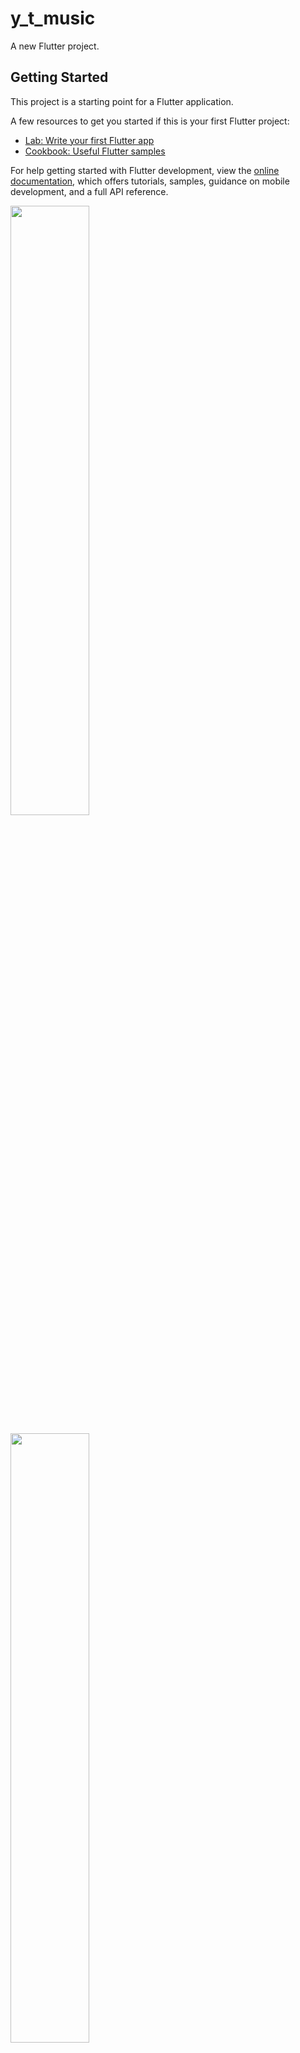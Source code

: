 # y_t_music

A new Flutter project.

## Getting Started

This project is a starting point for a Flutter application.

A few resources to get you started if this is your first Flutter project:

- [Lab: Write your first Flutter app](https://docs.flutter.dev/get-started/codelab)
- [Cookbook: Useful Flutter samples](https://docs.flutter.dev/cookbook)

For help getting started with Flutter development, view the
[online documentation](https://docs.flutter.dev/), which offers tutorials,
samples, guidance on mobile development, and a full API reference.

<p>
<img src = "https://github.com/yashvasoya09/media_booster/assets/120082183/8789e61d-d68b-4cb9-9960-e15af3a8fbe5" height="50%"width="50%">
</p>


<p>
<img src = "https://github.com/yashvasoya09/media_booster/assets/120082183/8cf51158-f8a1-4ff3-a35a-4928a5ea919c" height="50%"width="50%">
</p>


<p>
<img src = "https://github.com/yashvasoya09/media_booster/assets/120082183/b32aec1c-3d8d-4623-8733-2562c9dbf208" height="50%"width="50%">
</p>



<p>
<img src = "https://github.com/yashvasoya09/media_booster/assets/120082183/3005d7c1-3629-4929-8f9b-b3d61510a593" height="50%"width="50%">
</p>



<p>
<img src = "https://github.com/yashvasoya09/media_booster/assets/120082183/080f2528-6bb0-454f-89fd-ca6e3a713f2b" height="50%"width="50%">
</p>  


<p>
<img src = "https://github.com/yashvasoya09/media_booster/assets/120082183/25b0eff1-6c7e-4d59-be34-65900b56ed61" height="50%"width="50%">
</p>

<p>
<img src = "https://github.com/yashvasoya09/media_booster/assets/120082183/13112441-a7e3-439a-9564-5aca946650b8" height="50%"width="50%">
</p>

<p>
<img src = "https://github.com/yashvasoya09/media_booster/assets/120082183/9e49eb8a-897c-4a96-aae1-cd265d2f6d91" height="50%"width="50%">
</p>

<p>
<img src = "https://github.com/yashvasoya09/media_booster/assets/120082183/f1dc6a12-83f8-4635-a955-982c6d08d940" height="50%"width="50%">
</p>

<p>
<img src = "https://github.com/yashvasoya09/media_booster/assets/120082183/d97a9fec-182d-4b3c-9288-a4371818a44e" height="50%"width="50%">
</p>

